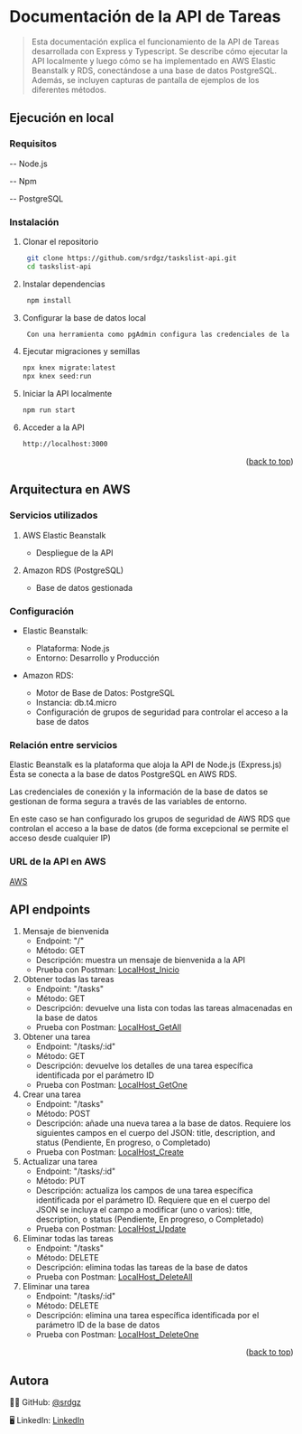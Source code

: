 <a name="readme-top"></a>

# Documentación de la API de Tareas

> Esta documentación explica el funcionamiento de la API de Tareas desarrollada con Express y Typescript. Se describe cómo ejecutar la API localmente y luego cómo se ha implementado en AWS Elastic Beanstalk y RDS, conectándose a una base de datos PostgreSQL. Además, se incluyen capturas de pantalla de ejemplos de los diferentes métodos.

## Ejecución en local

### Requisitos

-- Node.js

-- Npm

-- PostgreSQL

### Instalación

1. Clonar el repositorio
   ```sh
    git clone https://github.com/srdgz/taskslist-api.git
    cd taskslist-api
   ```
2. Instalar dependencias
   ```sh
    npm install
   ```
3. Configurar la base de datos local
   ```sh
    Con una herramienta como pgAdmin configura las credenciales de la base de datos de PostgreSQL que encontrarás en el archivo `knexfile.ts` en el directorio `src`
   ```
4. Ejecutar migraciones y semillas
   ```sh
   npx knex migrate:latest
   npx knex seed:run
   ```
5. Iniciar la API localmente
   ```sh
   npm run start
   ```
6. Acceder a la API
   ```sh
   http://localhost:3000
   ```

<p align="right">(<a href="#readme-top">back to top</a>)</p>

## Arquitectura en AWS

### Servicios utilizados

1. AWS Elastic Beanstalk

   - Despliegue de la API

2. Amazon RDS (PostgreSQL)
   - Base de datos gestionada

### Configuración

- Elastic Beanstalk:

  - Plataforma: Node.js
  - Entorno: Desarrollo y Producción

- Amazon RDS:
  - Motor de Base de Datos: PostgreSQL
  - Instancia: db.t4.micro
  - Configuración de grupos de seguridad para controlar el acceso a la base de datos

### Relación entre servicios

Elastic Beanstalk es la plataforma que aloja la API de Node.js (Express.js) Ésta se conecta a la base de datos PostgreSQL en AWS RDS.

Las credenciales de conexión y la información de la base de datos se gestionan de forma segura a través de las variables de entorno.

En este caso se han configurado los grupos de seguridad de AWS RDS que controlan el acceso a la base de datos (de forma excepcional se permite el acceso desde cualquier IP)

### URL de la API en AWS

[AWS](http://srdgz.eu-west-3.elasticbeanstalk.com/)

## API endpoints

1. Mensaje de bienvenida
   - Endpoint: "/"
   - Método: GET
   - Descripción: muestra un mensaje de bienvenida a la API
   - Prueba con Postman: [LocalHost_Inicio](https://ibb.co/F3jhzVg)
2. Obtener todas las tareas
   - Endpoint: "/tasks"
   - Método: GET
   - Descripción: devuelve una lista con todas las tareas almacenadas en la base de datos
   - Prueba con Postman: [LocalHost_GetAll](https://ibb.co/XpWLkDv)
3. Obtener una tarea
   - Endpoint: "/tasks/:id"
   - Método: GET
   - Descripción: devuelve los detalles de una tarea específica identificada por el parámetro ID
   - Prueba con Postman: [LocalHost_GetOne](https://ibb.co/Dp9gftv)
4. Crear una tarea
   - Endpoint: "/tasks"
   - Método: POST
   - Descripción: añade una nueva tarea a la base de datos. Requiere los siguientes campos en el cuerpo del JSON: title, description, and status (Pendiente, En progreso, o Completado)
   - Prueba con Postman: [LocalHost_Create](https://ibb.co/MnqKjKh)
5. Actualizar una tarea
   - Endpoint: "/tasks/:id"
   - Método: PUT
   - Descripción: actualiza los campos de una tarea específica identificada por el parámetro ID. Requiere que en el cuerpo del JSON se incluya el campo a modificar (uno o varios): title, description, o status (Pendiente, En progreso, o Completado)
   - Prueba con Postman: [LocalHost_Update](https://ibb.co/kgz2387)
6. Eliminar todas las tareas
   - Endpoint: "/tasks"
   - Método: DELETE
   - Descripción: elimina todas las tareas de la base de datos
   - Prueba con Postman: [LocalHost_DeleteAll](https://ibb.co/swswfSj)
7. Eliminar una tarea
   - Endpoint: "/tasks/:id"
   - Método: DELETE
   - Descripción: elimina una tarea específica identificada por el parámetro ID de la base de datos
   - Prueba con Postman: [LocalHost_DeleteOne](https://ibb.co/BZwqWjP)

<p align="right">(<a href="#readme-top">back to top</a>)</p>

## Autora

👩🏻 GitHub: [@srdgz](https://github.com/srdgz)

🖥️ LinkedIn: [LinkedIn](https://www.linkedin.com/in/sandra-rodriguez-reyes)
